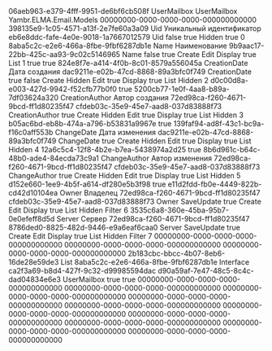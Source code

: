 ﻿<?xml version="1.0" encoding="utf-8"?>
<Entity xmlns:xsi="http://www.w3.org/2001/XMLSchema-instance" xmlns:xsd="http://www.w3.org/2001/XMLSchema">
  <Uid>06aeb963-e379-4fff-9951-de6bf6cb508f</Uid>
  <Name>UserMailbox</Name>
  <DisplayName>UserMailbox</DisplayName>
  <Namespace>Yambr.ELMA.Email.Models</Namespace>
  <BaseClassUid>00000000-0000-0000-0000-000000000000</BaseClassUid>
  <Properties>
    <PropertyMetadata xsi:type="EntityPropertyMetadata">
      <Uid>398135e9-1c05-4571-a13f-2e7fe60a3a09</Uid>
      <Name>Uid</Name>
      <DisplayName>Уникальный идентификатор</DisplayName>
      <TypeUid>eb6e8ddc-fafe-4e0e-9018-1a7667012579</TypeUid>
      <Settings xsi:type="GuidSettings">
        <FieldName>Uid</FieldName>
      </Settings>
      <Nullable>false</Nullable>
      <IsSystem>true</IsSystem>
      <ViewSettings>
        <Attributes>
          <ViewAttribute>
            <Visibility>Hidden</Visibility>
            <ReadOnly>true</ReadOnly>
          </ViewAttribute>
        </Attributes>
      </ViewSettings>
      <Order>0</Order>
    </PropertyMetadata>
    <PropertyMetadata xsi:type="EntityPropertyMetadata">
      <Uid>8aba5c2c-e2e6-466a-8fbe-9fbf6287db1e</Uid>
      <Name>Name</Name>
      <DisplayName>Наименование</DisplayName>
      <TypeUid>9b9aac17-22bb-425c-aa93-9c02c5146965</TypeUid>
      <Settings xsi:type="StringSettings">
        <FieldName>Name</FieldName>
      </Settings>
      <Nullable>false</Nullable>
      <Required>true</Required>
      <ViewSettings>
        <Attributes>
          <ViewAttribute>
            <ViewType>Create</ViewType>
          </ViewAttribute>
          <ViewAttribute>
            <ViewType>Edit</ViewType>
          </ViewAttribute>
          <ViewAttribute>
            <ViewType>Display</ViewType>
            <ReadOnly>true</ReadOnly>
          </ViewAttribute>
          <ViewAttribute>
            <ViewType>List</ViewType>
          </ViewAttribute>
        </Attributes>
      </ViewSettings>
      <Order>1</Order>
      <InFastSearch>true</InFastSearch>
      <Filterable>true</Filterable>
    </PropertyMetadata>
    <PropertyMetadata xsi:type="EntityPropertyMetadata">
      <Uid>824e8f7e-a414-4f0b-8c01-8579a556045a</Uid>
      <Name>CreationDate</Name>
      <DisplayName>Дата создания</DisplayName>
      <TypeUid>dac9211e-e02b-47cd-8868-89a3bfc0f749</TypeUid>
      <Settings xsi:type="DateTimeSettings">
        <FieldName>CreationDate</FieldName>
        <SetCurrentDate>true</SetCurrentDate>
      </Settings>
      <Nullable>false</Nullable>
      <ViewSettings>
        <Attributes>
          <ViewAttribute>
            <ViewType>Create</ViewType>
            <Visibility>Hidden</Visibility>
          </ViewAttribute>
          <ViewAttribute>
            <ViewType>Edit</ViewType>
            <ReadOnly>true</ReadOnly>
          </ViewAttribute>
          <ViewAttribute>
            <ViewType>Display</ViewType>
            <ReadOnly>true</ReadOnly>
          </ViewAttribute>
          <ViewAttribute>
            <ViewType>List</ViewType>
            <Visibility>Hidden</Visibility>
          </ViewAttribute>
        </Attributes>
      </ViewSettings>
      <Order>2</Order>
      <Handlers>
        <PropertyHandlerInfo>
          <HandlerUid>d0c00d8a-e003-427d-9942-f52cfb77b0f0</HandlerUid>
        </PropertyHandlerInfo>
      </Handlers>
      <Filterable>true</Filterable>
    </PropertyMetadata>
    <PropertyMetadata xsi:type="EntityPropertyMetadata">
      <Uid>5200cb77-1e0f-4aa8-b89a-7df03624a320</Uid>
      <Name>CreationAuthor</Name>
      <DisplayName>Автор создания</DisplayName>
      <TypeUid>72ed98ca-f260-4671-9bcd-ff1d80235f47</TypeUid>
      <SubTypeUid>cfdeb03c-35e9-45e7-aad8-037d83888f73</SubTypeUid>
      <Settings xsi:type="EntityUserSettings">
        <FieldName>CreationAuthor</FieldName>
      </Settings>
      <Nullable>true</Nullable>
      <ViewSettings>
        <Attributes>
          <ViewAttribute>
            <ViewType>Create</ViewType>
            <Visibility>Hidden</Visibility>
          </ViewAttribute>
          <ViewAttribute>
            <ViewType>Edit</ViewType>
            <ReadOnly>true</ReadOnly>
          </ViewAttribute>
          <ViewAttribute>
            <ViewType>Display</ViewType>
            <ReadOnly>true</ReadOnly>
          </ViewAttribute>
          <ViewAttribute>
            <ViewType>List</ViewType>
            <Visibility>Hidden</Visibility>
          </ViewAttribute>
        </Attributes>
      </ViewSettings>
      <Order>3</Order>
      <Handlers>
        <PropertyHandlerInfo>
          <HandlerUid>b05ac6bd-eb8b-474a-a796-b53831a9967e</HandlerUid>
        </PropertyHandlerInfo>
      </Handlers>
      <Filterable>true</Filterable>
    </PropertyMetadata>
    <PropertyMetadata xsi:type="EntityPropertyMetadata">
      <Uid>139faf94-ad8f-43c1-bc9a-f16c0aff553b</Uid>
      <Name>ChangeDate</Name>
      <DisplayName>Дата изменения</DisplayName>
      <TypeUid>dac9211e-e02b-47cd-8868-89a3bfc0f749</TypeUid>
      <Settings xsi:type="DateTimeSettings">
        <FieldName>ChangeDate</FieldName>
      </Settings>
      <Nullable>true</Nullable>
      <ViewSettings>
        <Attributes>
          <ViewAttribute>
            <ViewType>Create</ViewType>
            <Visibility>Hidden</Visibility>
          </ViewAttribute>
          <ViewAttribute>
            <ViewType>Edit</ViewType>
            <ReadOnly>true</ReadOnly>
          </ViewAttribute>
          <ViewAttribute>
            <ViewType>Display</ViewType>
            <ReadOnly>true</ReadOnly>
          </ViewAttribute>
          <ViewAttribute>
            <ViewType>List</ViewType>
            <Visibility>Hidden</Visibility>
          </ViewAttribute>
        </Attributes>
      </ViewSettings>
      <Order>4</Order>
      <Handlers>
        <PropertyHandlerInfo>
          <HandlerUid>12a6c5c4-12f8-4b2e-b7ea-5438974a2d25</HandlerUid>
        </PropertyHandlerInfo>
      </Handlers>
      <Filterable>true</Filterable>
    </PropertyMetadata>
    <PropertyMetadata xsi:type="EntityPropertyMetadata">
      <Uid>8b6d961c-b64c-48b0-ade4-84ecda73c9a1</Uid>
      <Name>ChangeAuthor</Name>
      <DisplayName>Автор изменения</DisplayName>
      <TypeUid>72ed98ca-f260-4671-9bcd-ff1d80235f47</TypeUid>
      <SubTypeUid>cfdeb03c-35e9-45e7-aad8-037d83888f73</SubTypeUid>
      <Settings xsi:type="EntityUserSettings">
        <FieldName>ChangeAuthor</FieldName>
      </Settings>
      <Nullable>true</Nullable>
      <ViewSettings>
        <Attributes>
          <ViewAttribute>
            <ViewType>Create</ViewType>
            <Visibility>Hidden</Visibility>
          </ViewAttribute>
          <ViewAttribute>
            <ViewType>Edit</ViewType>
            <ReadOnly>true</ReadOnly>
          </ViewAttribute>
          <ViewAttribute>
            <ViewType>Display</ViewType>
            <ReadOnly>true</ReadOnly>
          </ViewAttribute>
          <ViewAttribute>
            <ViewType>List</ViewType>
            <Visibility>Hidden</Visibility>
          </ViewAttribute>
        </Attributes>
      </ViewSettings>
      <Order>5</Order>
      <Handlers>
        <PropertyHandlerInfo>
          <HandlerUid>d152e660-1ee9-4b5f-a614-df280e5b3f98</HandlerUid>
        </PropertyHandlerInfo>
      </Handlers>
      <Filterable>true</Filterable>
    </PropertyMetadata>
    <PropertyMetadata xsi:type="EntityPropertyMetadata">
      <Uid>e11d2fdd-fb0e-4449-822b-cd42d10104ea</Uid>
      <Name>Owner</Name>
      <DisplayName>Владелец</DisplayName>
      <TypeUid>72ed98ca-f260-4671-9bcd-ff1d80235f47</TypeUid>
      <SubTypeUid>cfdeb03c-35e9-45e7-aad8-037d83888f73</SubTypeUid>
      <Settings xsi:type="EntityUserSettings">
        <FieldName>Owner</FieldName>
        <CascadeMode>SaveUpdate</CascadeMode>
      </Settings>
      <Nullable>true</Nullable>
      <ViewSettings>
        <Attributes>
          <ViewAttribute>
            <ViewType>Create</ViewType>
          </ViewAttribute>
          <ViewAttribute>
            <ViewType>Edit</ViewType>
          </ViewAttribute>
          <ViewAttribute>
            <ViewType>Display</ViewType>
            <ReadOnly>true</ReadOnly>
          </ViewAttribute>
          <ViewAttribute>
            <ViewType>List</ViewType>
            <Visibility>Hidden</Visibility>
          </ViewAttribute>
          <ViewAttribute>
            <ViewType>Filter</ViewType>
          </ViewAttribute>
        </Attributes>
      </ViewSettings>
      <Order>6</Order>
    </PropertyMetadata>
    <PropertyMetadata xsi:type="EntityPropertyMetadata">
      <Uid>3535c6a8-360e-45ba-95b7-0e0efeff8d5d</Uid>
      <Name>Server</Name>
      <DisplayName>Сервер</DisplayName>
      <TypeUid>72ed98ca-f260-4671-9bcd-ff1d80235f47</TypeUid>
      <SubTypeUid>8786ded0-8825-482d-9446-e9a6eaf6caa0</SubTypeUid>
      <Settings xsi:type="EntitySettings">
        <FieldName>Server</FieldName>
        <CascadeMode>SaveUpdate</CascadeMode>
      </Settings>
      <Nullable>true</Nullable>
      <ViewSettings>
        <Attributes>
          <ViewAttribute>
            <ViewType>Create</ViewType>
          </ViewAttribute>
          <ViewAttribute>
            <ViewType>Edit</ViewType>
          </ViewAttribute>
          <ViewAttribute>
            <ViewType>Display</ViewType>
            <ReadOnly>true</ReadOnly>
          </ViewAttribute>
          <ViewAttribute>
            <ViewType>List</ViewType>
            <Visibility>Hidden</Visibility>
          </ViewAttribute>
          <ViewAttribute>
            <ViewType>Filter</ViewType>
          </ViewAttribute>
        </Attributes>
      </ViewSettings>
      <Order>7</Order>
    </PropertyMetadata>
  </Properties>
  <PropertiesDiffContainer />
  <DefaultForms>
    <CreateUid>00000000-0000-0000-0000-000000000000</CreateUid>
    <EditUid>00000000-0000-0000-0000-000000000000</EditUid>
    <DisplayUid>00000000-0000-0000-0000-000000000000</DisplayUid>
    <ActionGuids />
    <FormSettings />
  </DefaultForms>
  <Forms />
  <FormTransformations />
  <FormViews />
  <TableViews>
    <TableView>
      <Uid>2b183cbc-bbcc-4b07-8eb6-16de28e59de3</Uid>
      <ViewType>List</ViewType>
      <SortDescriptors />
      <GroupDescriptors />
    </TableView>
  </TableViews>
  <TitlePropertyUid>8aba5c2c-e2e6-466a-8fbe-9fbf6287db1e</TitlePropertyUid>
  <Type>Interface</Type>
  <ImplementationUid>ca2f3a69-b8d4-427f-9c32-d99985594dac</ImplementationUid>
  <IdTypeUid>d90a59af-7e47-48c5-8c4c-dad04834e6e3</IdTypeUid>
  <TableName>UserMailbox</TableName>
  <IsSoftDeletable>true</IsSoftDeletable>
  <ShowInCatalogList>true</ShowInCatalogList>
  <ParentPropertyUid>00000000-0000-0000-0000-000000000000</ParentPropertyUid>
  <IsGroupPropertyUid>00000000-0000-0000-0000-000000000000</IsGroupPropertyUid>
  <Filter>
    <Uid>00000000-0000-0000-0000-000000000000</Uid>
    <BaseClassUid>00000000-0000-0000-0000-000000000000</BaseClassUid>
    <Properties />
    <PropertiesDiffContainer />
    <DefaultForms>
      <CreateUid>00000000-0000-0000-0000-000000000000</CreateUid>
      <EditUid>00000000-0000-0000-0000-000000000000</EditUid>
      <DisplayUid>00000000-0000-0000-0000-000000000000</DisplayUid>
      <ActionGuids />
      <FormSettings />
    </DefaultForms>
    <Forms />
    <FormTransformations />
    <FormViews />
    <TableViews />
    <TitlePropertyUid>00000000-0000-0000-0000-000000000000</TitlePropertyUid>
  </Filter>
  <ImplementedExtensionUids />
  <Actions>
    <Uid>00000000-0000-0000-0000-000000000000</Uid>
    <BaseTypeUid>00000000-0000-0000-0000-000000000000</BaseTypeUid>
    <Values />
  </Actions>
  <TableParts />
</Entity>
